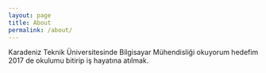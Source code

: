 ```yaml
---
layout: page
title: About
permalink: /about/
---
```

Karadeniz Teknik Üniversitesinde Bilgisayar Mühendisliği okuyorum hedefim 2017 de okulumu bitirip iş hayatına atılmak.
